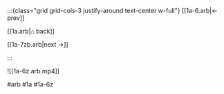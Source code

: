 :::{class="grid grid-cols-3 justify-around text-center w-full"}
[[1a-6.arb|← prev]]

[[1a.arb|⌂ back]]

[[1a-7zb.arb|next →]]

:::

![[1a-6z.arb.mp4]]

#arb #1a #1a-6z


